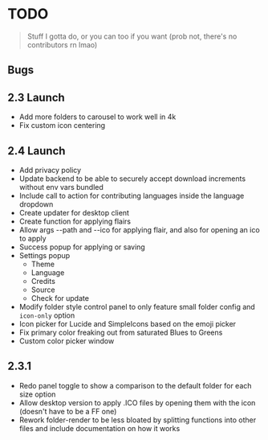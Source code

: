 # TODO

> Stuff I gotta do, or you can too if you want (prob not, there's no contributors rn lmao)

## Bugs

## 2.3 Launch

- Add more folders to carousel to work well in 4k
- Fix custom icon centering

## 2.4 Launch

- Add privacy policy
- Update backend to be able to securely accept download increments without env vars bundled
- Include call to action for contributing languages inside the language dropdown
- Create updater for desktop client
- Create function for applying flairs
- Allow args --path and --ico for applying flair, and also for opening an ico to apply
- Success popup for applying or saving
- Settings popup
  - Theme
  - Language
  - Credits
  - Source
  - Check for update
- Modify folder style control panel to only feature small folder config and `icon-only` option
- Icon picker for Lucide and SimpleIcons based on the emoji picker
- Fix primary color freaking out from saturated Blues to Greens
- Custom color picker window

## 2.3.1

- Redo panel toggle to show a comparison to the default folder for each size option
- Allow desktop version to apply .ICO files by opening them with the icon (doesn't have to be a FF one)
- Rework folder-render to be less bloated by splitting functions into other files and include documentation on how it works
